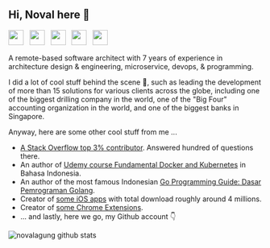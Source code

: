 ## Hi, Noval here 🦘

<a href="https://linkedin.com/in/novalagung" target="_blank"><img src="https://image.flaticon.com/icons/png/512/174/174857.png" height="30"></a> &nbsp; <a href="https://stackoverflow.com/users/1467988/novalagung" target="_blank"><img src="https://cdn2.iconfinder.com/data/icons/social-icons-color/512/stackoverflow-512.png" height="30"></a> &nbsp; <a href="https://www.udemy.com/user/noval-agung-prayogo/" target="_blank"><img src="https://seeklogo.com/images/U/udemy-logo-C3D3F5AC0C-seeklogo.com.png" height="30"></a> &nbsp; <a href="https://apps.apple.com/id/developer/noval-agung-prayogo/id1163677873?l=id" target="_blank"><img src="https://upload.wikimedia.org/wikipedia/commons/thumb/6/67/App_Store_%28iOS%29.svg/1200px-App_Store_%28iOS%29.svg.png" height="30"></a> &nbsp; <a href="https://www.codementor.io/@novalagung" target="_blank"><img src="https://avatars3.githubusercontent.com/u/7525092?s=280&v=4" height="30"></a>

A remote-based software architect with 7 years of experience in architecture design & engineering, microservice, devops, & programming.

I did a lot of cool stuff behind the scene 🤫, such as leading the development of more than 15 solutions for various clients across the globe, including one of the biggest drilling company in the world, one of the "Big Four" accounting organization in the world, and one of the biggest banks in Singapore.

Anyway, here are some other cool stuff from me ...

- [A Stack Overflow top 3% contributor](https://stackoverflow.com/users/1467988/novalagung). Answered hundred of questions there.
- An author of [Udemy course Fundamental Docker and Kubernetes](https://www.udemy.com/course/praktis-belajar-docker-dan-kubernetes-untuk-pemula/) in Bahasa Indonesia.
- An author of the most famous Indonesian [Go Programming Guide: Dasar Pemrograman Golang](https://dasarpemrogramangolang.novalagung.com/).
- Creator of [some iOS apps](https://itunes.apple.com/us/developer/id1163677873) with total download roughly around 4 millions.
- Creator of [some Chrome Extensions](https://muslimboard.novalagung.com/).
- ... and lastly, here we go, my Github account 👇

![novalagung github stats](https://github-readme-stats.vercel.app/api?username=novalagung&show_icons=true)
